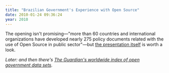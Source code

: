 ```yaml
---
title: "Brazilian Government's Experience with Open Source"
date: 2010-01-24 09:36:24
year: 2010
---
```

The opening isn't promising—"more than 60 countries and international organizations have developed nearly 275 policy documents related with the use of Open Source in public sector"—but <a href="http://web.worldbank.org/WBSITE/EXTERNAL/TOPICS/EXTINFORMATIONANDCOMMUNICATIONANDTECHNOLOGIES/EXTEDEVELOPMENT/0,,contentMDK:22407934~pagePK:210058~piPK:210062~theSitePK:559460,00.html">the presentation itself</a> is worth a look.

<em>Later: and then there's <a href="http://www.guardian.co.uk/news/datablog/2010/jan/07/government-data-world">The Guardian's worldwide index of open government data sets</a>.</em>
